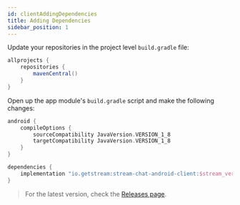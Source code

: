 ```yaml
---
id: clientAddingDependencies
title: Adding Dependencies
sidebar_position: 1
---
```


Update your repositories in the project level `build.gradle` file:

```groovy
allprojects {
    repositories {
        mavenCentral()
    }
}
```

Open up the app module's `build.gradle` script and make the following changes:

```groovy
android {
    compileOptions {
        sourceCompatibility JavaVersion.VERSION_1_8
        targetCompatibility JavaVersion.VERSION_1_8
    }
}

dependencies {
    implementation "io.getstream:stream-chat-android-client:$stream_version"
}
```

> For the latest version, check the [Releases page](https://github.com/GetStream/stream-chat-android/releases).
